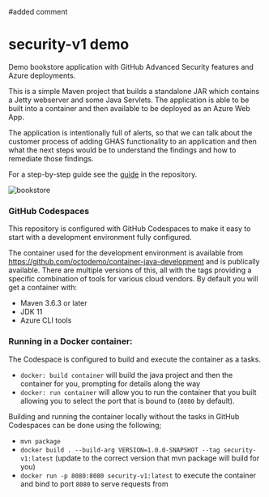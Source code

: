 #added comment

# security-v1 demo

Demo bookstore application with GitHub Advanced Security features and Azure deployments.

This is a simple Maven project that builds a standalone JAR which contains a Jetty webserver and some Java Servlets. The application is able
to be built into a container and then available to be deployed as an Azure Web App.

The application is intentionally full of alerts, so that we can talk about the customer process of adding GHAS functionality to an application and then what the next steps would be to understand the findings and how to remediate those findings.

For a step-by-step guide see the [guide](./docs/README.md) in the repository.

![bookstore](https://user-images.githubusercontent.com/681306/114581130-5e2d4b00-9c77-11eb-837b-4efaefa29e39.png)



### GitHub Codespaces

This repository is configured with GitHub Codespaces to make it easy to start with a development environment fully configured.

The container used for the development environment is available from https://github.com/octodemo/container-java-development and is publically available.
There are multiple versions of this, all with the tags providing a specific combination of tools for various cloud vendors. By default you will get a
container with:
* Maven 3.6.3 or later
* JDK 11
* Azure CLI tools



### Running in a Docker container:

The Codespace is configured to build and execute the container as a tasks.

* `docker: build container` will build the java project and then the container for you, prompting for details along the way
* `docker: run container` will allow you to run the container that you built allowing you to select the port that is bound to (`8080` by default).

Building and running the container locally without the tasks in GitHub Codespaces can be done using the following;

* `mvn package`
* `docker build . --build-arg VERSION=1.0.0-SNAPSHOT --tag security-v1:latest` (update to the correct version that mvn package will build for you)
* `docker run -p 8080:8080 security-v1:latest` to execute the container and bind to port `8080` to serve requests from
